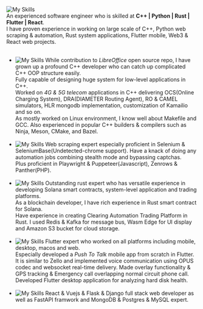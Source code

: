 ![My Skills](https://skillicons.dev/icons?i=cpp,py,rust,flutter,react,solidity)<br>
An experienced software engineer who is skilled at **C++ | Python | Rust | Flutter | React**.<br>
I have proven experience in working on large scale of C++, Python web scraping & automation, Rust system applications, Flutter mobile, Web3 & React web projects.<br><br>
- ![My Skills](https://skillicons.dev/icons?i=cpp) While contribution to _LibreOffice_ open source repo, I have grown up a profound C++ developer who can catch up complicated C++ OOP structure easily.<br>
Fully capable of designing huge system for low-level applications in C++.<br>
Worked on _4G & 5G telecom_ applications in C++ delivering OCS(Online Charging System), DRA(DIAMETER Routing Agent), RO & CAMEL simulators, HLR mongodb implementation, customization of Kamailio and so on.<br>
As mostly worked on Linux environment, I know well about Makefile and GCC. Also experienced in popular C++ builders & compilers such as Ninja, Meson, CMake, and Bazel.<br><br>
- ![My Skills](https://skillicons.dev/icons?i=py) Web scraping expert especially proficient in Selenium & SeleniumBase(Undetected-chrome support). Have a knack of doing any automation jobs combining stealth mode and bypassing captchas.<br>
Plus proficient in Playwright & Puppeteer(Javascript), Zenrows & Panther(PHP).<br><br>
- ![My Skills](https://skillicons.dev/icons?i=rust) Outstanding rust expert who has versatile experience in developing Solana smart contracts, system-level application and trading platforms.<br>
As a blockchain developer, I have rich experience in Rust smart contract for Solana.<br>
Have experience in creating Clearing Automation Trading Platform in Rust. I used Redis & Kafka for message bus, Wasm Edge for UI display and Amazon S3 bucket for cloud storage.<br><br>
- ![My Skills](https://skillicons.dev/icons?i=flutter) Flutter expert who worked on all platforms including mobile, desktop, macos and web.<br>
Especially developed a _Push To Talk_ mobile app from scratch in Flutter. It is similar to Zello and implemented voice communication using OPUS codec and websocket real-time delivery. Made overlay functionality & GPS tracking & Emergency call overlapping normal circuit phone call.<br>
Developed Flutter desktop application for analyzing hard disk health.<br><br>
- ![My Skills](https://skillicons.dev/icons?i=react,vue,django,flask,nodejs) React & Vuejs & Flask & Django full stack web developer as well as FastAPI framwork and MongoDB & Postgres & MySQL expert.
